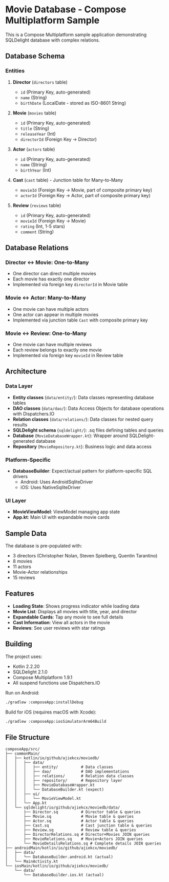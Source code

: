 # Movie Database - Compose Multiplatform Sample

This is a Compose Multiplatform sample application demonstrating SQLDelight database with complex relations.

## Database Schema

### Entities

1. **Director** (`directors` table)
   - `id` (Primary Key, auto-generated)
   - `name` (String)
   - `birthDate` (LocalDate - stored as ISO-8601 String)

2. **Movie** (`movies` table)
   - `id` (Primary Key, auto-generated)
   - `title` (String)
   - `releaseYear` (Int)
   - `directorId` (Foreign Key → Director)

3. **Actor** (`actors` table)
   - `id` (Primary Key, auto-generated)
   - `name` (String)
   - `birthYear` (Int)

4. **Cast** (`cast` table) - Junction table for Many-to-Many
   - `movieId` (Foreign Key → Movie, part of composite primary key)
   - `actorId` (Foreign Key → Actor, part of composite primary key)

5. **Review** (`reviews` table)
   - `id` (Primary Key, auto-generated)
   - `movieId` (Foreign Key → Movie)
   - `rating` (Int, 1-5 stars)
   - `comment` (String)

## Database Relations

### Director ↔ Movie: One-to-Many
- One director can direct multiple movies
- Each movie has exactly one director
- Implemented via foreign key `directorId` in Movie table

### Movie ↔ Actor: Many-to-Many
- One movie can have multiple actors
- One actor can appear in multiple movies
- Implemented via junction table `Cast` with composite primary key

### Movie ↔ Review: One-to-Many
- One movie can have multiple reviews
- Each review belongs to exactly one movie
- Implemented via foreign key `movieId` in Review table

## Architecture

### Data Layer
- **Entity classes** (`data/entity/`): Data classes representing database tables
- **DAO classes** (`data/dao/`): Data Access Objects for database operations with Dispatchers.IO
- **Relation classes** (`data/relations/`): Data classes for nested query results
- **SQLDelight schema** (`sqldelight/`): .sq files defining tables and queries
- **Database** (`MovieDatabaseWrapper.kt`): Wrapper around SQLDelight-generated database
- **Repository** (`MovieRepository.kt`): Business logic and data access

### Platform-Specific
- **DatabaseBuilder**: Expect/actual pattern for platform-specific SQL drivers
  - Android: Uses AndroidSqliteDriver
  - iOS: Uses NativeSqliteDriver

### UI Layer
- **MovieViewModel**: ViewModel managing app state
- **App.kt**: Main UI with expandable movie cards

## Sample Data

The database is pre-populated with:
- 3 directors (Christopher Nolan, Steven Spielberg, Quentin Tarantino)
- 8 movies
- 11 actors
- Movie-Actor relationships
- 15 reviews

## Features

- **Loading State**: Shows progress indicator while loading data
- **Movie List**: Displays all movies with title, year, and director
- **Expandable Cards**: Tap any movie to see full details
- **Cast Information**: View all actors in the movie
- **Reviews**: See user reviews with star ratings

## Building

The project uses:
- Kotlin 2.2.20
- SQLDelight 2.1.0
- Compose Multiplatform 1.9.1
- All suspend functions use Dispatchers.IO

Run on Android:
```bash
./gradlew :composeApp:installDebug
```

Build for iOS (requires macOS with Xcode):
```bash
./gradlew :composeApp:iosSimulatorArm64Build
```

## File Structure

```
composeApp/src/
├── commonMain/
│   ├── kotlin/io/github/ajiekcx/moviedb/
│   │   ├── data/
│   │   │   ├── entity/          # Data classes
│   │   │   ├── dao/             # DAO implementations
│   │   │   ├── relations/       # Relation data classes
│   │   │   ├── repository/      # Repository layer
│   │   │   ├── MovieDatabaseWrapper.kt
│   │   │   └── DatabaseBuilder.kt (expect)
│   │   ├── ui/
│   │   │   └── MovieViewModel.kt
│   │   └── App.kt
│   └── sqldelight/io/github/ajiekcx/moviedb/data/
│       ├── Director.sq          # Director table & queries
│       ├── Movie.sq             # Movie table & queries
│       ├── Actor.sq             # Actor table & queries
│       ├── Cast.sq              # Cast junction table & queries
│       ├── Review.sq            # Review table & queries
│       ├── DirectorRelations.sq # Director+Movies JOIN queries
│       ├── MovieRelations.sq    # Movie+Actors JOIN queries
│       └── MovieDetailsRelations.sq # Complete details JOIN queries
├── androidMain/kotlin/io/github/ajiekcx/moviedb/
│   ├── data/
│   │   └── DatabaseBuilder.android.kt (actual)
│   └── MainActivity.kt
└── iosMain/kotlin/io/github/ajiekcx/moviedb/
    └── data/
        └── DatabaseBuilder.ios.kt (actual)
```

